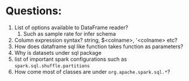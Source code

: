 # Questions:
1. List of options available to DataFrame reader?
    1. Such as sample rate for infer schema
2. Column expression syntax? string, $\<colname>, '\<colname> etc?
3. How does dataframe sql like function takes function as parameters?
4. Why is datasets under sql package
5. list of important spark configurations such as `spark.sql.shuffle.partitions`
6. How come most of classes are under `org.apache.spark.sql.*`?
